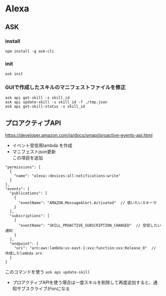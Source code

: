 # Alexa

## ASK
### install

```
npm install -g ask-cli
```

### init

```
ask init
```

### GUIで作成したスキルのマニフェストファイルを修正

```
ask api get-skill -s skill_id
ask api update-skill -s skill_id -f ./tmp.json
ask api get-skill-status -s skill_id
```

## プロアクティブAPI
https://developer.amazon.com/ja/docs/smapi/proactive-events-api.html
- イベント受信用lambda を作成
- マニフェストjson更新  
この項目を追加

```
"permissions": [
  {
    "name": "alexa::devices:all:notifications:write"
  }
],
"events": {
  "publications": [
    {
      "eventName": "AMAZON.MessageAlert.Activated"  // 使いたいスキーマ
    }
  ],
  "subscriptions": [
    {
      "eventName": "SKILL_PROACTIVE_SUBSCRIPTION_CHANGED"  // 受信したい通知
    }
  ],
  "endpoint": {
    "uri": "arn:aws:lambda:us-east-1:xxx:function:xxx:Release_0"  // 作成したlambda arn
  }
}
```
このコマンドを使う `ask api update-skill`
- プロアクティブAPIを使う場合は一度スキルを削除して再度追加すると、通知サブスクライブがonになる
